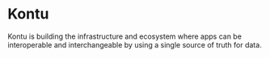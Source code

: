 # Kontu

Kontu is building the infrastructure and ecosystem where apps can be interoperable and interchangeable by using a single source of truth for data.
